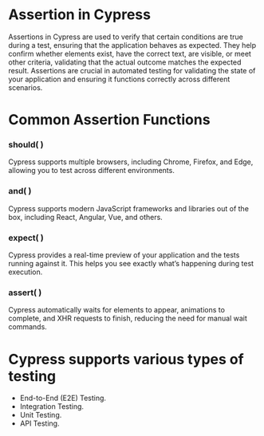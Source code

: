 
# **Assertion in Cypress**

Assertions in Cypress are used to verify that certain conditions are true during a test, ensuring that the application behaves as expected. They help confirm whether elements exist, have the correct text, are visible, or meet other criteria, validating that the actual outcome matches the expected result. Assertions are crucial in automated testing for validating the state of your application and ensuring it functions correctly across different scenarios.


# **Common Assertion Functions**

### should( )

Cypress supports multiple browsers, including Chrome, Firefox, and Edge, allowing you to test across different environments.

### and( )
Cypress supports modern JavaScript frameworks and libraries out of the box, including React, Angular, Vue, and others.

### expect( )

Cypress provides a real-time preview of your application and the tests running against it. This helps you see exactly what’s happening during test execution.

### assert( )

Cypress automatically waits for elements to appear, animations to  
complete, and XHR requests to finish, reducing the need for manual wait commands.


# **Cypress supports various types of testing**


-   End-to-End (E2E) Testing.
-   Integration Testing.
-   Unit Testing.
-   API Testing.
<!--stackedit_data:
eyJoaXN0b3J5IjpbLTEyNDI1MDM3MTldfQ==
-->